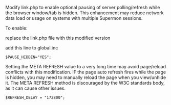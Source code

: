 Modify link.php to enable optional pausing of server polling/refresh while the browser window/tab is hidden. This enhancement may reduce network data load or usage on systems with multiple Supermon sessions. 

To enable:

  replace the link.php file with this modified version
  
  add this line to global.inc
  
    $PAUSE_HIDDEN="YES";

Setting the META REFRESH value to a very long time may avoid page/reload conflicts with this modification. IF the page auto refresh fires while the page is hidden, you may need to manually reload the page when you view/unhide it. The META REFRESH method is discouraged by the W3C standards body, as it can cause other issues. 

    $REFRESH_DELAY = "172800";
